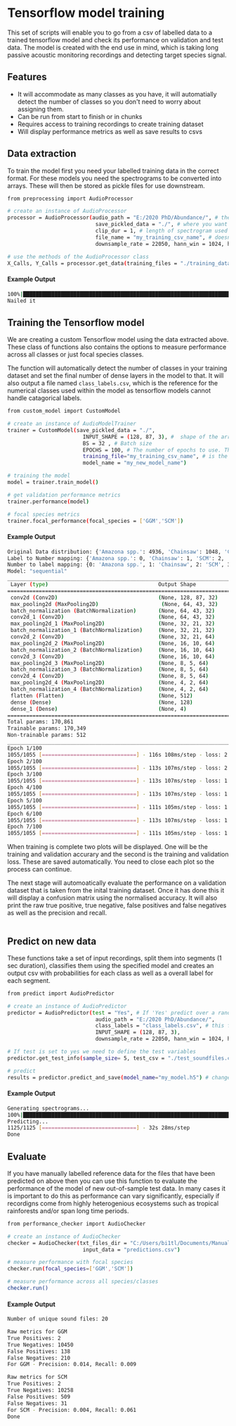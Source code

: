 # Tensorflow model training
This set of scripts will enable you to go from a csv of labelled data to a trained tensorflow model and check its performance on validation and test data. The model is created with the end use in mind, which is taking long passive acoustic monitoring recordings and detecting target species signal. 

## Features
- It will accommodate as many classes as you have, it will automatially detect the number of classes so you don't need to worry about assigning them. 
- Can be run from start to finish or in chunks
- Requires access to training recordings to create training dataset 
- Will display performance metrics as well as save results to csvs

## Data extraction
To train the model first you need your labelled training data in the correct format. For these models you need the spectrograms to be converted into arrays. These will then be stored as pickle files for use downstream.
```sh
from preprocessing import AudioProcessor

# create an instance of AudioProcessor
processor = AudioProcessor(audio_path = "E:/2020 PhD/Abundance/", # the path to where your audio files are stored
                            save_pickled_data = "./", # where you want to save the training pickle file
                            clip_dur = 1, # length of spectrogram used in the model
                            file_name = "my_training_csv_name", # doesn't need the .csv suffix
                            downsample_rate = 22050, hann_win = 1024, h_len = 256, nmels = 128, fmin = 500, fmax = 9000) 

# use the methods of the AudioProcessor class
X_Calls, Y_Calls = processor.get_data(training_files = "./training_dataset_split_1500.csv") # csv has to have columns: sound.files, start, end, Annotation
```
#### Example Output
```sh
100%|███████████████████████████████████████████████████████████████████████████████| 53177/53177 [44:29<00:00, 19.92it/s]
Nailed it
```
## Training the Tensorflow model
We are creating a custom Tensorflow model using the data extracted above. These class of functions also contains the options to measure performance across all classes or just focal species classes. 

The function will automatically detect the number of classes in your training dataset and set the final number of dense layers in the model to that. It will also output a file named ```class_labels.csv```, which is the reference for the numerical classes used within the model as tensorflow models cannot handle catagorical labels.
```sh
from custom_model import CustomModel

# create an instance of AudioModelTrainer
trainer = CustomModel(save_pickled_data = "./", 
                        INPUT_SHAPE = (128, 87, 3), #  shape of the arrays, this should stay like this unless it has been changed when doing data extraction
                        BS = 32 , # Batch size
                        EPOCHS = 100, # The number of epochs to use. The training uses early stopping so keeping epochs high is advised
                        training_file="my_training_csv_name", # is the same as file_name 
                        model_name = "my_new_model_name") 

# training the model
model = trainer.train_model()

# get validation performance metrics
trainer.performance(model)

# focal species metrics
trainer.focal_performance(focal_species = ['GGM','SCM'])
```
#### Example Output
```sh
Original Data distribution: {'Amazona spp.': 4936, 'Chainsaw': 1048, 'Chicken': 1690, 'Clay coloured thrush': 2509}
Label to Number mapping: {'Amazona spp.': 0, 'Chainsaw': 1, 'SCM': 2, 'Chicken': 3, 'Clay coloured thrush': 4}
Number to label mapping: {0: 'Amazona spp.', 1: 'Chainsaw', 2: 'SCM', 3: 'Chicken', 4: 'Clay coloured thrush'}
Model: "sequential"
_________________________________________________________________________________
 Layer (type)                                   Output Shape              Param #
=================================================================================
 conv2d (Conv2D)                                (None, 128, 87, 32)     896
 max_pooling2d (MaxPooling2D)                    (None, 64, 43, 32)      0
 batch_normalization (BatchNormalization)       (None, 64, 43, 32)      128
 conv2d_1 (Conv2D)                              (None, 64, 43, 32)      9248
 max_pooling2d_1 (MaxPooling2D)                 (None, 32, 21, 32)      0
 batch_normalization_1 (BatchNormalization)     (None, 32, 21, 32)      128
 conv2d_2 (Conv2D)                              (None, 32, 21, 64)      18496
 max_pooling2d_2 (MaxPooling2D)                 (None, 16, 10, 64)      0
 batch_normalization_2 (BatchNormalization)     (None, 16, 10, 64)      256
 conv2d_3 (Conv2D)                              (None, 16, 10, 64)      36928
 max_pooling2d_3 (MaxPooling2D)                 (None, 8, 5, 64)        0
 batch_normalization_3 (BatchNormalization)     (None, 8, 5, 64)        256
 conv2d_4 (Conv2D)                              (None, 8, 5, 64)        36928
 max_pooling2d_4 (MaxPooling2D)                 (None, 4, 2, 64)        0
 batch_normalization_4 (BatchNormalization)     (None, 4, 2, 64)        256
 flatten (Flatten)                              (None, 512)             0
 dense (Dense)                                  (None, 128)             65664
 dense_1 (Dense)                                (None, 4)               1677
=================================================================================
Total params: 170,861
Trainable params: 170,349
Non-trainable params: 512
_________________________________________________________________________________
Epoch 1/100
1055/1055 [==============================] - 116s 108ms/step - loss: 2.3439 - accuracy: 0.2803 - val_loss: 2.1220 - val_accuracy: 0.3331
Epoch 2/100
1055/1055 [==============================] - 113s 107ms/step - loss: 2.0108 - accuracy: 0.3582 - val_loss: 1.9781 - val_accuracy: 0.3691
Epoch 3/100
1055/1055 [==============================] - 113s 107ms/step - loss: 1.8905 - accuracy: 0.3909 - val_loss: 1.8936 - val_accuracy: 0.3894
Epoch 4/100
1055/1055 [==============================] - 113s 107ms/step - loss: 1.8068 - accuracy: 0.4141 - val_loss: 1.8314 - val_accuracy: 0.4083
Epoch 5/100
1055/1055 [==============================] - 111s 105ms/step - loss: 1.7409 - accuracy: 0.4334 - val_loss: 1.7802 - val_accuracy: 0.4229
Epoch 6/100
1055/1055 [==============================] - 113s 107ms/step - loss: 1.6814 - accuracy: 0.4528 - val_loss: 1.7383 - val_accuracy: 0.4344
Epoch 7/100
1055/1055 [==============================] - 111s 105ms/step - loss: 1.6344 - accuracy: 0.4696 - val_loss: 1.7034 - val_accuracy: 0.4478
```
When training is complete two plots will be displayed. One will be the training and validation accurary and the second is the training and validation loss. These are saved automatically. You need to close each plot so the process can continue.

The next stage will automoatically evaluate the performance on a validation dataset that is taken from the inital training dataset. Once it has done this it will display a confusion matrix using the normalised accuracy. It will also print the raw true positive, true negative, false positives and false negatives as well as the precision and recall.
```sh

```
## Predict on new data
These functions take a set of input recordings, split them into segments (1 sec duration), classifies them using the specified model and creates an output csv with probabilities for each class as well as a overall label for each segment.
```sh
from predict import AudioPredictor

# create an instance of AudioPredictor
predictor = AudioPredictor(test = "Yes", # If 'Yes' predict over a randomly selected sample. 'No' will predict over all recordings in 'audio_path'
                            audio_path = "E:/2020 PhD/Abundance/", 
                            class_labels = "class_labels.csv", # this file is created when training the model 
                            INPUT_SHAPE = (128, 87, 3),
                            downsample_rate = 22050, hann_win = 1024, h_len = 256, nmels = 128, fmin = 500, fmax = 9000) # ensure these are the same as above

# If test is set to yes we need to define the test variables
predictor.get_test_info(sample_size= 5, test_csv = "./test_soundfiles.csv")

# predict
results = predictor.predict_and_save(model_name="my_model.h5") # change this to your model 
```
#### Example Output
```sh
Generating spectrograms...
100%|██████████████████████████████████████████████████████████████████████| 20/20 [03:47<00:00, 11.40s/it] 
Predicting...
1125/1125 [==============================] - 32s 28ms/step
Done
```
## Evaluate 
If you have manually labelled reference data for the files that have been predicted on above then you can use this function to evaluate the performance of the model of new out-of-sample test data. In many cases it is important to do this as performance can vary significantly, especially if recordigns come from highly heterogenious ecosystems such as tropical rainforests and/or span long time periods.
```sh
from performance_checker import AudioChecker

# create an instance of AudioChecker
checker = AudioChecker(txt_files_dir = "C:/Users/bi1tl/Documents/Manually_labelled", 
                        input_data = "predictions.csv")

# measure performance with focal species
checker.run(focal_species=['GGM','SCM']) 

# measure performance across all species/classes
checker.run() 
```
#### Example Output
```sh
Number of unique sound files: 20

Raw metrics for GGM
True Positives: 2
True Negatives: 10450
False Positives: 138
False Negatives: 210
For GGM - Precision: 0.014, Recall: 0.009

Raw metrics for SCM
True Positives: 2
True Negatives: 10258
False Positives: 509
False Negatives: 31
For SCM - Precision: 0.004, Recall: 0.061
Done
```

